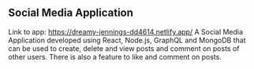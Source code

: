 ## Social Media Application
Link to app: https://dreamy-jennings-dd4614.netlify.app/
A Social Media Application developed using React, Node.js, GraphQL and MongoDB that can be used to create, delete and view posts and comment on posts of other users. 
There is also a feature to like and comment on posts.
